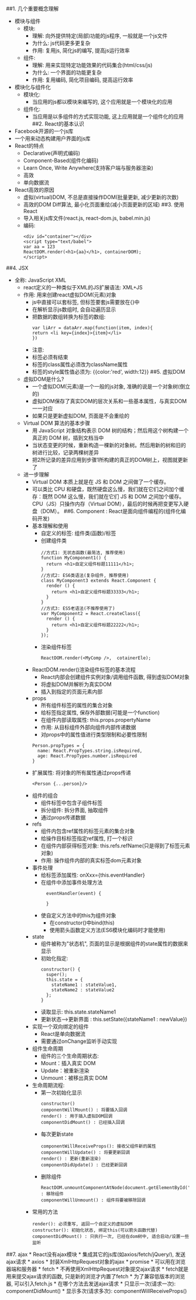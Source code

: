 ##1. 几个重要概念理解
  * 模块与组件
    * 模块:
      * 理解: 向外提供特定(局部)功能的js程序, 一般就是一个js文件
      * 为什么: js代码更多更复杂
      * 作用: 复用js, 简化js的编写, 提高js运行效率
    * 组件: 
      * 理解: 用来实现特定功能效果的代码集合(html/css/js)
      * 为什么: 一个界面的功能更复杂
      * 作用: 复用编码, 简化项目编码, 提高运行效率
  * 模块化与组件化
    * 模块化:
      * 当应用的js都以模块来编写的, 这个应用就是一个模块化的应用
    * 组件化:
      * 当应用是以多组件的方式实现功能, 这上应用就是一个组件化的应用
##2. React的基本认识
  * Facebook开源的一个js库
  * 一个用来动态构建用户界面的js库
  * React的特点
    * Declarative(声明式编码)
    * Component-Based(组件化编码)
    * Learn Once, Write Anywhere(支持客户端与服务器渲染)
    * 高效
    * 单向数据流
  * React高效的原因
    * 虚拟(virtual)DOM, 不总是直接操作DOM(批量更新, 减少更新的次数) 
    * 高效的DOM Diff算法, 最小化页面重绘(减小页面更新的区域)
##3. 使用React
	* 导入相关js库文件(react.js, react-dom.js, babel.min.js)
	* 编码:
		```
      <div id="container"></div>
      <script type="text/babel">
        var aa = 123
        ReactDOM.render(<h1>{aa}</h1>, containerDOM);
      </script>
		```
##4. JSX
* 全称: JavaScript XML
  * react定义的一种类似于XML的JS扩展语法: XML+JS
  * 作用: 用来创建react虚拟DOM(元素)对象
	* js中直接可以套标签, 但标签要套js需要放在{}中
	* 在解析显示js数组时, 会自动遍历显示
	* 把数据的数组转换为标签的数组: 
		```
      var liArr = dataArr.map(function(item, index){
        return <li key={index}>{item}</li>
      })
		```
	* 注意:
    * 标签必须有结束
    * 标签的class属性必须改为className属性
    * 标签的style属性值必须为: {{color:'red', width:12}}
##5. 虚拟DOM
  * 虚拟DOM是什么?
    * 一个虚拟DOM(元素)是一个一般的js对象, 准确的说是一个对象树(倒立的)
    * 虚拟DOM保存了真实DOM的层次关系和一些基本属性，与真实DOM一一对应
    * 如果只是更新虚拟DOM, 页面是不会重绘的
  * Virtual DOM 算法的基本步骤
    * 用 JavaScript 对象结构表示 DOM 树的结构；然后用这个树构建一个真正的 DOM 树，插到文档当中
    * 当状态变更的时候，重新构造一棵新的对象树。然后用新的树和旧的树进行比较，记录两棵树差异
    * 把2所记录的差异应用到步骤1所构建的真正的DOM树上，视图就更新了
  * 进一步理解
    * Virtual DOM 本质上就是在 JS 和 DOM 之间做了一个缓存。
    * 可以类比 CPU 和硬盘，既然硬盘这么慢，我们就在它们之间加个缓存：既然 DOM 这么慢，我们就在它们 JS 和 DOM 之间加个缓存。CPU（JS）只操作内存（Virtual DOM），最后的时候再把变更写入硬盘（DOM）。
##6. Component : React是面向组件编程的(组件化编码开发)
	* 基本理解和使用
		* 自定义的标签: 组件类(函数)/标签
		* 创建组件类
	      ```
	      //方式1: 无状态函数(最简洁, 推荐使用)
	      function MyComponent1() {
	        return <h1>自定义组件标题11111</h1>;
	      }
	      //方式2: ES6类语法(复杂组件, 推荐使用)
	      class MyComponent3 extends React.Component {
	        render () {
	          return <h1>自定义组件标题33333</h1>;
	        }
	      }
	      //方式3: ES5老语法(不推荐使用了)
	      var MyComponent2 = React.createClass({
	        render () {
	          return <h1>自定义组件标题22222</h1>;
	        }
	      });
	      ```
		* 渲染组件标签
			```
			ReactDOM.render(<MyComp />,  cotainerEle);
			```
    * ReactDOM.render()渲染组件标签的基本流程
      * React内部会创建组件实例对象/调用组件函数, 得到虚拟DOM对象
      * 将虚拟DOM并解析为真实DOM
      * 插入到指定的页面元素内部
	* props
		* 所有组件标签的属性的集合对象
		* 给标签指定属性, 保存外部数据(可能是一个function)
		* 在组件内部读取属性: this.props.propertyName
		* 作用: 从目标组件外部向组件内部传递数据
		* 对props中的属性值进行类型限制和必要性限制
      ```
      Person.propTypes = {
        name: React.PropTypes.string.isRequired,
        age: React.PropTypes.number.isRequired
      }
      ```
    * 扩展属性: 将对象的所有属性通过props传递
        ```
        <Person {...person}/>
        ```
	* 组件的组合
		* 组件标签中包含子组件标签
		* 拆分组件: 拆分界面, 抽取组件
		* 通过props传递数据
	* refs
		* 组件内包含ref属性的标签元素的集合对象
		* 给操作目标标签指定ref属性, 打一个标识
		* 在组件内部获得标签对象: this.refs.refName(只是得到了标签元素对象)
		* 作用: 操作组件内部的真实标签dom元素对象
	* 事件处理
		* 给标签添加属性: onXxx={this.eventHandler}
		* 在组件中添加事件处理方法
		  ```
		    eventHandler(event) {
		                
		    }
		  ```
		* 使自定义方法中的this为组件对象
		  * 在constructor()中bind(this)
		  * 使用箭头函数定义方法(ES6模块化编码时才能使用)
	* state
		* 组件被称为"状态机", 页面的显示是根据组件的state属性的数据来显示
		* 初始化指定:
	        ```
	        constructor() {
	          super();
	          this.state = {
	            stateName1 : stateValue1,
	            stateName2 : stateValue2
	          };
	        }
	        ```
		* 读取显示: 
		    this.state.stateName1
		* 更新状态-->更新界面 : 
		    this.setState({stateName1 : newValue})
	* 实现一个双向绑定的组件
		* React是单向数据流
		* 需要通过onChange监听手动实现
	* 组件生命周期
		* 组件的三个生命周期状态:
		* Mount：插入真实 DOM
		* Update：被重新渲染
		* Unmount：被移出真实 DOM
    * 生命周期流程:
      * 第一次初始化显示
        ```
        constructor()
        componentWillMount() : 将要插入回调
        render() : 用于插入虚拟DOM回调
        componentDidMount() : 已经插入回调
        ```
      * 每次更新state
        ```
        componentWillReceiveProps(): 接收父组件新的属性
        componentWillUpdate() : 将要更新回调
        render() : 更新(重新渲染)
        componentDidUpdate() : 已经更新回调
        ```
      * 删除组件
        ```
        ReactDOM.unmountComponentAtNode(document.getElementById('example')) : 移除组件
        componentWillUnmount() : 组件将要被移除回调
        ```
    * 常用的方法
      ```
      render(): 必须重写, 返回一个自定义的虚拟DOM
      constructor(): 初始化状态, 绑定this(可以箭头函数代替)
      componentDidMount() : 只执行一次, 已经在dom树中, 适合启动/设置一些监听
      ```   
##7. ajax
	* React没有ajax模块
	* 集成其它的js库(如axios/fetch/jQuery/), 发送ajax请求
	  * axios
	    * 封装XmlHttpRequest对象的ajax
	    * promise
	    * 可以用在浏览器端和服务器
	  * fetch
	    * 不再使用XmlHttpRequest对象提交ajax请求
	    * fetch就是用来提交ajax请求的函数, 只是新的浏览才内置了fetch
	    * 为了兼容低版本的浏览器, 可以引入fetch.js
	* 在哪个方法去发送ajax请求
	  * 只显示一次(请求一次): componentDidMount()
	  * 显示多次(请求多次): componentWillReceiveProps()
	  
